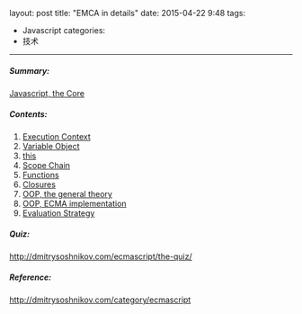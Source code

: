 layout: post
title: "EMCA in details"
date: 2015-04-22 9:48
tags:
- Javascript
categories:
- 技术

---

##### Summary:

[Javascript, the Core](http://dmitrysoshnikov.com/ecmascript/javascript-the-core/)

##### Contents:

1. [Execution Context](http://dmitrysoshnikov.com/ecmascript/chapter-1-execution-contexts/)
2. [Variable Object](http://dmitrysoshnikov.com/ecmascript/chapter-2-variable-object/)
3. [this](http://dmitrysoshnikov.com/ecmascript/chapter-3-this/)
4. [Scope Chain](http://dmitrysoshnikov.com/ecmascript/chapter-4-scope-chain/)
5. [Functions](http://dmitrysoshnikov.com/ecmascript/chapter-5-functions/)
6. [Closures](http://dmitrysoshnikov.com/ecmascript/chapter-6-closures/)
7. [OOP, the general theory](http://dmitrysoshnikov.com/ecmascript/chapter-7-1-oop-general-theory/)
8. [OOP, ECMA implementation](http://dmitrysoshnikov.com/ecmascript/chapter-7-2-oop-ecmascript-implementation/)
9. [Evaluation Strategy](http://dmitrysoshnikov.com/ecmascript/chapter-8-evaluation-strategy/)

##### Quiz:

<http://dmitrysoshnikov.com/ecmascript/the-quiz/>

##### Reference:

<http://dmitrysoshnikov.com/category/ecmascript>
